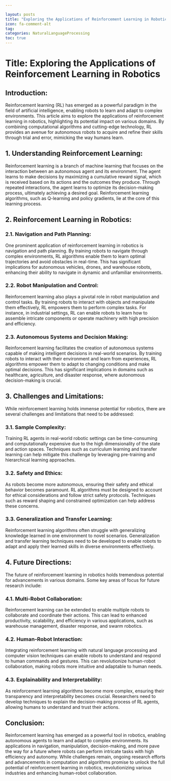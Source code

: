 ```yaml
---

layout: posts
title: "Exploring the Applications of Reinforcement Learning in Robotics"
icon: fa-comment-alt
tag:      
categories: NaturalLanguageProcessing
toc: true
---
```




# Title: Exploring the Applications of Reinforcement Learning in Robotics

## Introduction:
Reinforcement learning (RL) has emerged as a powerful paradigm in the field of artificial intelligence, enabling robots to learn and adapt to complex environments. This article aims to explore the applications of reinforcement learning in robotics, highlighting its potential impact on various domains. By combining computational algorithms and cutting-edge technology, RL provides an avenue for autonomous robots to acquire and refine their skills through trial and error, mimicking the way humans learn.

## 1. Understanding Reinforcement Learning:
Reinforcement learning is a branch of machine learning that focuses on the interaction between an autonomous agent and its environment. The agent learns to make decisions by maximizing a cumulative reward signal, which is received based on its actions and the outcomes they produce. Through repeated interactions, the agent learns to optimize its decision-making process, ultimately achieving a desired goal. Reinforcement learning algorithms, such as Q-learning and policy gradients, lie at the core of this learning process.

## 2. Reinforcement Learning in Robotics:
### 2.1. Navigation and Path Planning:
One prominent application of reinforcement learning in robotics is navigation and path planning. By training robots to navigate through complex environments, RL algorithms enable them to learn optimal trajectories and avoid obstacles in real-time. This has significant implications for autonomous vehicles, drones, and warehouse robots, enhancing their ability to navigate in dynamic and unfamiliar environments.

### 2.2. Robot Manipulation and Control:
Reinforcement learning also plays a pivotal role in robot manipulation and control tasks. By training robots to interact with objects and manipulate them effectively, RL empowers them to perform complex tasks. For instance, in industrial settings, RL can enable robots to learn how to assemble intricate components or operate machinery with high precision and efficiency.

### 2.3. Autonomous Systems and Decision Making:
Reinforcement learning facilitates the creation of autonomous systems capable of making intelligent decisions in real-world scenarios. By training robots to interact with their environment and learn from experiences, RL algorithms empower them to adapt to changing conditions and make optimal decisions. This has significant implications in domains such as healthcare, agriculture, and disaster response, where autonomous decision-making is crucial.

## 3. Challenges and Limitations:
While reinforcement learning holds immense potential for robotics, there are several challenges and limitations that need to be addressed:
### 3.1. Sample Complexity:
Training RL agents in real-world robotic settings can be time-consuming and computationally expensive due to the high dimensionality of the state and action spaces. Techniques such as curriculum learning and transfer learning can help mitigate this challenge by leveraging pre-training and hierarchical learning approaches.

### 3.2. Safety and Ethics:
As robots become more autonomous, ensuring their safety and ethical behavior becomes paramount. RL algorithms must be designed to account for ethical considerations and follow strict safety protocols. Techniques such as reward shaping and constrained optimization can help address these concerns.

### 3.3. Generalization and Transfer Learning:
Reinforcement learning algorithms often struggle with generalizing knowledge learned in one environment to novel scenarios. Generalization and transfer learning techniques need to be developed to enable robots to adapt and apply their learned skills in diverse environments effectively.

## 4. Future Directions:
The future of reinforcement learning in robotics holds tremendous potential for advancements in various domains. Some key areas of focus for future research include:
### 4.1. Multi-Robot Collaboration:
Reinforcement learning can be extended to enable multiple robots to collaborate and coordinate their actions. This can lead to enhanced productivity, scalability, and efficiency in various applications, such as warehouse management, disaster response, and swarm robotics.

### 4.2. Human-Robot Interaction:
Integrating reinforcement learning with natural language processing and computer vision techniques can enable robots to understand and respond to human commands and gestures. This can revolutionize human-robot collaboration, making robots more intuitive and adaptable to human needs.

### 4.3. Explainability and Interpretability:
As reinforcement learning algorithms become more complex, ensuring their transparency and interpretability becomes crucial. Researchers need to develop techniques to explain the decision-making process of RL agents, allowing humans to understand and trust their actions.

## Conclusion:
Reinforcement learning has emerged as a powerful tool in robotics, enabling autonomous agents to learn and adapt to complex environments. Its applications in navigation, manipulation, decision-making, and more pave the way for a future where robots can perform intricate tasks with high efficiency and autonomy. While challenges remain, ongoing research efforts and advancements in computation and algorithms promise to unlock the full potential of reinforcement learning in robotics, revolutionizing various industries and enhancing human-robot collaboration.